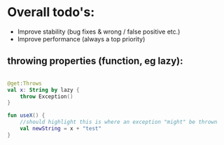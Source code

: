 # Overall todo's:

- Improve stability (bug fixes & wrong / false positive etc.)
- Improve performance (always a top priority)

## throwing properties (function, eg lazy):

```kotlin

@get:Throws
val x: String by lazy {
    throw Exception()
}

fun useX() {
    //should highlight this is where an exception "might" be thrown
    val newString = x + "test"
}
```

